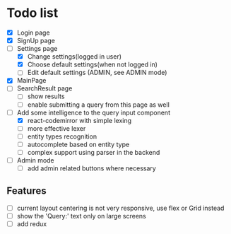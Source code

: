 # Todo list
- [X] Login page
- [X] SignUp page
- [ ] Settings page
    - [X] Change settings(logged in user)
    - [X] Choose default settings(when not logged in)
    - [ ] Edit default settings (ADMIN, see ADMIN mode) 
- [X] MainPage
- [ ] SearchResult page
    - [ ] show results
    - [ ] enable submitting a query from this page as well
    
- [ ] Add some intelligence to the query input component
    -[X] react-codemirror with simple lexing
    -[ ] more effective lexer
    -[ ] entity types recognition
    -[ ] autocomplete based on entity type
    -[ ] complex support using parser in the backend
- [ ] Admin mode
    - [ ] add admin related buttons where necessary
   
## Features
- [ ] current layout centering is not very responsive, use flex or Grid instead 
- [ ] show the 'Query:' text only on large screens
- [ ] add redux